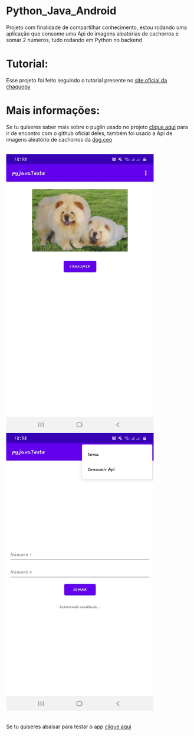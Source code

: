# Python_Java_Android
Projeto com finalidade de compartilhar conhecimento, estou rodando uma aplicação que consome uma Api de imagens aleatórias de cachorros e somar 2 números, tudo rodando em Python no backend

<h1>Tutorial:</h1>

<p>Esse projeto  foi feito seguindo o tutorial presente no <a href="https://chaquo.com/chaquopy/doc/current/android.html">site oficial da chaquopy</a></p>

<h1>Mais informações:</h1>

<p>
Se tu quiseres saber mais sobre o puglin usado no projeto <a href="https://github.com/chaquo/chaquopy">clique aqui</a> para ir de encontro com o github oficial deles, também foi usado a Api de imagens aleatório de cachorros da <a href="https://dog.ceo/">dog.ceo</a>
</p>

<br/>

<div>
  <img style="width:400px; height:750px;" src="https://github.com/gustavodias24/Python_Java_Android/blob/master/img1.jpeg" alt="cachorros api"/>
  <img style="width:400px; height:750px;" src="https://github.com/gustavodias24/Python_Java_Android/blob/master/img2.jpeg" alt="soma"/>
</div>

<br/>

<p>Se tu quiseres abaixar para testar o app <a href="https://github.com/gustavodias24/Python_Java_Android/raw/master/app/release/pyJavaTeste.apk">clique aqui</a></p>
